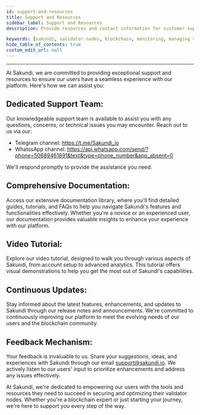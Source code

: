 ```yaml
---
id: support-and-resources
title: Support and Resources
sidebar_label: Support and Resources
description: Provide resources and contact information for customer support in case users encounter any issues or have questions.

keywords: [sakundi, validator nodes, blockchain, monitoring, managing validator nodes, support, resources]
hide_table_of_contents: true
custom_edit_url: null
---
```


---

At Sakundi, we are committed to providing exceptional support and resources to ensure our users have a seamless experience with our platform. Here's how we can assist you:

## Dedicated Support Team: 

Our knowledgeable support team is available to assist you with any questions, concerns, or technical issues you may encounter. Reach out to us via our:

* Telegram channel: https://t.me/Sakundi_io
* WhatssApp channel: https://api.whatsapp.com/send/?phone=50689461891&text&type=phone_number&app_absent=0

We'll respond promptly to provide the assistance you need.

## Comprehensive Documentation: 

Access our extensive documentation library, where you'll find detailed guides, tutorials, and FAQs to help you navigate Sakundi's features and functionalities effectively. Whether you're a novice or an experienced user, our documentation provides valuable insights to enhance your experience with our platform.

## Video Tutorial: 
Explore our video tutorial, designed to walk you through various aspects of Sakundi, from account setup to advanced analytics. This tutorial offers visual demonstrations to help you get the most out of Sakundi's capabilities.

## Continuous Updates: 
Stay informed about the latest features, enhancements, and updates to Sakundi through our release notes and announcements. We're committed to continuously improving our platform to meet the evolving needs of our users and the blockchain community.

## Feedback Mechanism: 
Your feedback is invaluable to us. Share your suggestions, ideas, and experiences with Sakundi through our email support@sakundi.io. We actively listen to our users' input to prioritize enhancements and address any issues effectively.

At Sakundi, we're dedicated to empowering our users with the tools and resources they need to succeed in securing and optimizing their validator nodes. Whether you're a blockchain expert or just starting your journey, we're here to support you every step of the way.